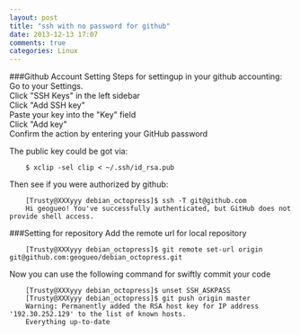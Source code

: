```yaml
---
layout: post
title: "ssh with no password for github"
date: 2013-12-13 17:07
comments: true
categories: Linux
---
```

###Github Account Setting
Steps for settingup in your github accounting:    
Go to your Settings.     
Click "SSH Keys" in the left sidebar    
Click "Add SSH key"     
Paste your key into the "Key" field     
Click "Add key"     
Confirm the action by entering your GitHub password     


The public key could be got via:

```
	$ xclip -sel clip < ~/.ssh/id_rsa.pub

```
Then see if you were authorized by github: 

```
	[Trusty@XXXyyy debian_octopress]$ ssh -T git@github.com
	Hi geogueo! You've successfully authenticated, but GitHub does not provide shell access.

```
###Setting for repository
Add the remote url for local repository

```
	[Trusty@XXXyyy debian_octopress]$ git remote set-url origin git@github.com:geogueo/debian_octopress.git

```
Now you can use the following command for swiftly commit your code

```
	[Trusty@XXXyyy debian_octopress]$ unset SSH_ASKPASS
	[Trusty@XXXyyy debian_octopress]$ git push origin master
	Warning: Permanently added the RSA host key for IP address '192.30.252.129' to the list of known hosts.
	Everything up-to-date

```
